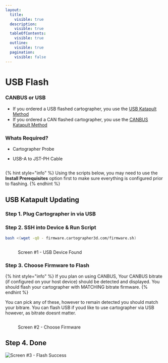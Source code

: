 ```yaml
---
layout:
  title:
    visible: true
  description:
    visible: true
  tableOfContents:
    visible: true
  outline:
    visible: true
  pagination:
    visible: false
---
```


# USB Flash

### CANBUS or USB

* If you ordered a USB flashed cartographer, you use the [USB Katapult Method](usb-flash.md)
* If you ordered a CAN flashed cartographer, you use the [CANBUS Katapult Me](canbus-flash.md)[thod](canbus-flash.md)

### Whats Required?

* Cartographer Probe
*   USB-A to JST-PH Cable

    <figure><img src="https://github.com/user-attachments/assets/1c082c5d-44ff-43e1-b1bf-f70b4249a490" alt=""><figcaption></figcaption></figure>

{% hint style="info" %}
Using the scripts below, you may need to use the **Install Prerequisites** option first to make sure everything is configured prior to flashing.
{% endhint %}

## USB Katapult Updating

### Step 1. Plug Cartographer in via USB

### Step 2. SSH into Device & Run Script

```bash
bash <(wget -qO - firmware.cartographer3d.com/firmware.sh)
```

<figure><img src="https://github.com/user-attachments/assets/b06e734b-d335-4073-9407-be60ec8bd17b" alt=""><figcaption><p>Screen #1 - USB Device Found</p></figcaption></figure>

### Step 3. Choose Firmware to Flash

{% hint style="info" %}
If you plan on using CANBUS, Your CANBUS bitrate (if configured on your host device) should be detected and displayed. You should flash your cartographer with MATCHING bitrate firmware.
{% endhint %}

You can pick any of these, however to remain detected you should match your bitrare. You can flash USB if youd like to use cartographer via USB however, as bitrate doesnt matter.&#x20;

<figure><img src="https://github.com/user-attachments/assets/dfb64682-28c7-4a4c-a9fe-67649d70bfff" alt=""><figcaption><p>Screen #2 - Choose Firmware</p></figcaption></figure>

## Step 4. Done

![Screen #3 - Flash Success](https://github.com/user-attachments/assets/6920bdbd-2ee7-4947-97f1-c5a623471898)
